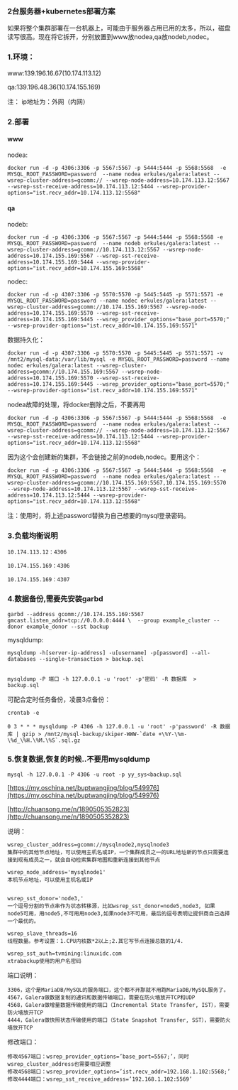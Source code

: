 ### 2台服务器+kubernetes部署方案


如果将整个集群部署在一台机器上，可能由于服务器占用已用的太多，所以，磁盘读写很高。现在将它拆开，分别放置到www放nodea,qa放nodeb,nodec。

### 1.环境：

www:139.196.16.67(10.174.113.12) 

qa:139.196.48.36(10.174.155.169)

注： ip地址为：外网（内网）


### 2.部署

#### www

nodea:

	docker run -d -p 4306:3306 -p 5567:5567 -p 5444:5444 -p 5568:5568  -e MYSQL_ROOT_PASSWORD=password  --name nodea erkules/galera:latest --wsrep-cluster-address=gcomm:// --wsrep-node-address=10.174.113.12:5567 --wsrep-sst-receive-address=10.174.113.12:5444 --wsrep-provider-options="ist.recv_addr=10.174.113.12:5568"



#### qa

nodeb:

	docker run -d -p 4306:3306 -p 5567:5567 -p 5444:5444 -p 5568:5568 -e MYSQL_ROOT_PASSWORD=password  --name nodeb erkules/galera:latest --wsrep-cluster-address=gcomm://10.174.113.12:5567 --wsrep-node-address=10.174.155.169:5567 --wsrep-sst-receive-address=10.174.155.169:5444 --wsrep-provider-options="ist.recv_addr=10.174.155.169:5568"


nodec:

	docker run -d -p 4307:3306 -p 5570:5570 -p 5445:5445 -p 5571:5571 -e MYSQL_ROOT_PASSWORD=password --name nodec erkules/galera:latest --wsrep-cluster-address=gcomm://10.174.155.169:5567 --wsrep-node-address=10.174.155.169:5570 --wsrep-sst-receive-address=10.174.155.169:5445 --wsrep_provider_options="base_port=5570;" --wsrep-provider-options="ist.recv_addr=10.174.155.169:5571"


数据持久化：

	docker run -d -p 4307:3306 -p 5570:5570 -p 5445:5445 -p 5571:5571 -v /mnt2/mysql-data:/var/lib/mysql -e MYSQL_ROOT_PASSWORD=password --name nodec erkules/galera:latest --wsrep-cluster-address=gcomm://10.174.155.169:5567 --wsrep-node-address=10.174.155.169:5570 --wsrep-sst-receive-address=10.174.155.169:5445 --wsrep_provider_options="base_port=5570;" --wsrep-provider-options="ist.recv_addr=10.174.155.169:5571"



nodea故障的处理，将docker删除之后，不要再用

	
	docker run -d -p 4306:3306 -p 5567:5567 -p 5444:5444 -p 5568:5568  -e MYSQL_ROOT_PASSWORD=password  --name nodea erkules/galera:latest --wsrep-cluster-address=gcomm:// --wsrep-node-address=10.174.113.12:5567 --wsrep-sst-receive-address=10.174.113.12:5444 --wsrep-provider-options="ist.recv_addr=10.174.113.12:5568"

因为这个会创建新的集群，不会链接之前的nodeb,nodec。要用这个：

	docker run -d -p 4306:3306 -p 5567:5567 -p 5444:5444 -p 5568:5568  -e MYSQL_ROOT_PASSWORD=password  --name nodea erkules/galera:latest --wsrep-cluster-address=gcomm://10.174.155.169:5567,10.174.155.169:5570 --wsrep-node-address=10.174.113.12:5567 --wsrep-sst-receive-address=10.174.113.12:5444 --wsrep-provider-options="ist.recv_addr=10.174.113.12:5568"
	



注：使用时，将上述password替换为自己想要的mysql登录密码。

### 3.负载均衡说明
	
	10.174.113.12：4306

	10.174.155.169：4306

	10.174.155.169：4307


### 4.数据备份,需要先安装garbd

	garbd --address gcomm://10.174.155.169:5567 gmcast.listen_addr=tcp://0.0.0.0:4444 \  --group example_cluster --donor example_donor --sst backup


mysqldump:

	mysqldump -h[server-ip-address] -u[username] -p[password] --all-databases --single-transaction > backup.sql


	mysqldump -P 端口 -h 127.0.0.1 -u 'root' -p'密码' -R 数据库  > backup.sql

可配合定时任务备份，凌晨3点备份：

	crontab -e

	0 3 * * * mysqldump -P 4306 -h 127.0.0.1 -u 'root' -p'password' -R 数据库 | gzip > /mnt2/mysql-backup/skiper-WWW-`date +\%Y-\%m-\%d_\%H.\%M.\%S`.sql.gz


### 5.恢复数据,恢复的时候..不要用mysqldump

	mysql -h 127.0.0.1 -P 4306 -u root -p yy_sys<backup.sql


[https://my.oschina.net/buptwangjing/blog/549976](https://my.oschina.net/buptwangjing/blog/549976)

[http://chuansong.me/n/1890505352823](http://chuansong.me/n/1890505352823)
	

说明：

	wsrep_cluster_address=gcomm://mysqlnode2,mysqlnode3
	集群中的其他节点地址，可以使用主机名或IP，一个集群成员之一的URL地址新的节点只需要连接到现有成员之一，就会自动检索集群地图和重新连接到其他节点

	wsrep_node_address='mysqlnode1'
	本机节点地址，可以使用主机名或IP


	wsrep_sst_donor='node3,'
	一个逗号分割的节点串作为状态转移源，比如wsrep_sst_donor=node5,node3, 如果node5可用，用node5,不可用用node3,如果node3不可用，最后的逗号表明让提供商自己选择一个最优的。

	wsrep_slave_threads=16
	线程数量。参考设置：1.CPU内核数*2以上;2.其它写节点连接总数的1/4.

	wsrep_sst_auth=tvmining:linuxidc.com
	xtrabackup使用的用户名密码


端口说明：

	3306，这个是MariaDB/MySQL的服务端口，这个都不开那就不用跑MariaDB/MySQL服务了。
	4567，Galera做数据复制的通讯和数据传输端口，需要在防火墙放开TCP和UDP
	4568，Galera做增量数据传输使用的端口（Incremental State Transfer, IST），需要防火墙放开TCP
	4444，Galera做快照状态传输使用的端口（State Snapshot Transfer, SST），需要防火墙放开TCP

修改端口：

	修改4567端口：wsrep_provider_options=’base_port=5567;’，同时wsrep_cluster_address也需要相应调整
	修改4568端口：wsrep_provider_options=’ist.recv_addr=192.168.1.102:5568;’
	修改4444端口：wsrep_sst_receive_address=’192.168.1.102:5569’
		
